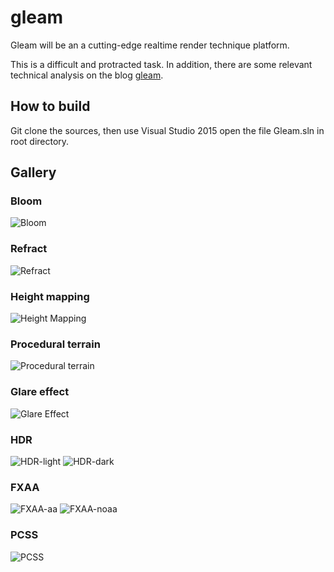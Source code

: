 # gleam

Gleam will be an a cutting-edge realtime render technique platform.

This is a difficult and protracted task. In addition, there are some relevant technical analysis on the blog [gleam](www.gleam.graphics).

## How to build
Git clone the sources, then use Visual Studio 2015 open the file Gleam.sln in root directory.

## Gallery

### Bloom
![Bloom](http://gleam-1255489689.cosbj.myqcloud.com/wp-content/uploads/2018/08/bloom.png)

### Refract
![Refract](http://gleam-1255489689.cosbj.myqcloud.com/wp-content/uploads/2018/08/refract.png)

### Height mapping
![Height Mapping](http://gleam-1255489689.cosbj.myqcloud.com/wp-content/uploads/2018/08/height-mapping.png)

### Procedural terrain
![Procedural terrain](http://gleam-1255489689.cosbj.myqcloud.com/wp-content/uploads/2018/08/terrain.png)

### Glare effect
![Glare Effect](http://gleam-1255489689.cosbj.myqcloud.com/wp-content/uploads/2018/08/glare_effect.png)

### HDR                                                                                         
![HDR-light](http://gleam-1255489689.cosbj.myqcloud.com/wp-content/uploads/2018/08/hdr-light.png)
![HDR-dark](http://gleam-1255489689.cosbj.myqcloud.com/wp-content/uploads/2018/08/hdr-dark.png)

### FXAA
![FXAA-aa](http://gleam-1255489689.cosbj.myqcloud.com/wp-content/uploads/2018/08/fxaa-aa.png)
![FXAA-noaa](http://gleam-1255489689.cosbj.myqcloud.com/wp-content/uploads/2018/08/fxaa-noaa.png)

### PCSS
![PCSS](http://gleam-1255489689.cosbj.myqcloud.com/wp-content/uploads/2018/08/pcss.png)

